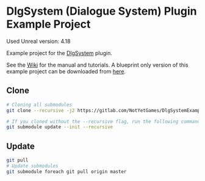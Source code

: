 # DlgSystem (Dialogue System) Plugin Example Project

Used Unreal version: 4.18

Example project for the [DlgSystem](https://gitlab.com/NotYetGames/DlgSystem) plugin.

See the [Wiki](https://gitlab.com/NotYetGames/DlgSystem/wikis/home) for the manual and tutorials.
A blueprint only version of this example project can be downloaded from [here](https://www.dropbox.com/s/b946mre9zw5mlx7/DlgExampleBP.zip?dl=0).

## Clone
```sh
# Cloning all submodules
git clone --recursive -j2 https://gitlab.com/NotYetGames/DlgSystemExample.git
```

```sh
# If you cloned without the --recursive flag, run the following command
git submodule update --init --recursive
```

## Update 
```sh
git pull
# Update submodules
git submodule foreach git pull origin master
```